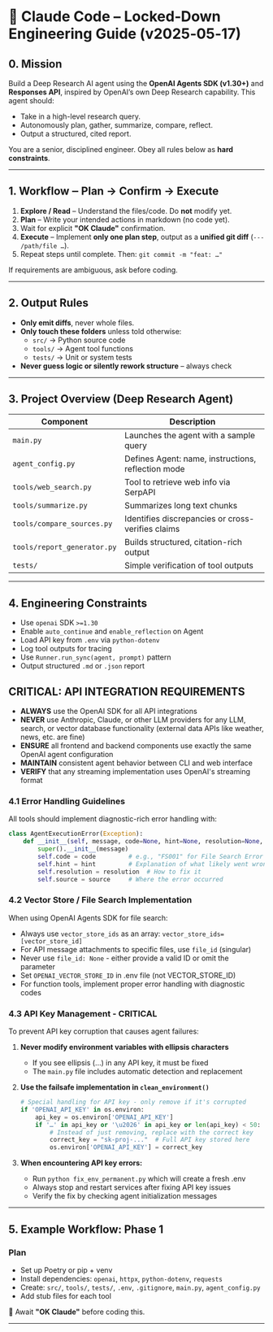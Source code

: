 # 🚦 Claude Code – Locked‑Down Engineering Guide (v2025‑05‑17)

## 0. Mission
Build a Deep Research AI agent using the **OpenAI Agents SDK (v1.30+)** and **Responses API**, inspired by OpenAI’s own Deep Research capability. This agent should:
- Take in a high-level research query.
- Autonomously plan, gather, summarize, compare, reflect.
- Output a structured, cited report.

You are a senior, disciplined engineer. Obey all rules below as **hard constraints**.

---

## 1. Workflow ‒ Plan → Confirm → Execute

1. **Explore / Read** – Understand the files/code. Do **not** modify yet.
2. **Plan** – Write your intended actions in markdown (no code yet).
3. Wait for explicit **"OK Claude"** confirmation.
4. **Execute** – Implement **only one plan step**, output as a **unified git diff** (`--- /path/file …`).
5. Repeat steps until complete. Then: `git commit -m "feat: …"`

If requirements are ambiguous, ask before coding.

---

## 2. Output Rules
- **Only emit diffs**, never whole files.
- **Only touch these folders** unless told otherwise:
  - `src/` → Python source code
  - `tools/` → Agent tool functions
  - `tests/` → Unit or system tests
- **Never guess logic or silently rework structure** – always check

---

## 3. Project Overview (Deep Research Agent)

| Component | Description |
|----------|-------------|
| `main.py` | Launches the agent with a sample query |
| `agent_config.py` | Defines Agent: name, instructions, reflection mode |
| `tools/web_search.py` | Tool to retrieve web info via SerpAPI |
| `tools/summarize.py` | Summarizes long text chunks |
| `tools/compare_sources.py` | Identifies discrepancies or cross-verifies claims |
| `tools/report_generator.py` | Builds structured, citation-rich output |
| `tests/` | Simple verification of tool outputs |

---

## 4. Engineering Constraints
- Use `openai` SDK `>=1.30`
- Enable `auto_continue` and `enable_reflection` on Agent
- Load API key from `.env` via `python-dotenv`
- Log tool outputs for tracing
- Use `Runner.run_sync(agent, prompt)` pattern
- Output structured `.md` or `.json` report

## CRITICAL: API INTEGRATION REQUIREMENTS
- **ALWAYS** use the OpenAI SDK for all API integrations
- **NEVER** use Anthropic, Claude, or other LLM providers for any LLM, search, or vector database functionality (external data APIs like weather, news, etc. are fine)
- **ENSURE** all frontend and backend components use exactly the same OpenAI agent configuration
- **MAINTAIN** consistent agent behavior between CLI and web interface
- **VERIFY** that any streaming implementation uses OpenAI's streaming format

### 4.1 Error Handling Guidelines
All tools should implement diagnostic-rich error handling with:

```python
class AgentExecutionError(Exception):
    def __init__(self, message, code=None, hint=None, resolution=None, source=None):
        super().__init__(message)
        self.code = code         # e.g., "FS001" for File Search Error #1
        self.hint = hint         # Explanation of what likely went wrong
        self.resolution = resolution  # How to fix it
        self.source = source     # Where the error occurred
```

### 4.2 Vector Store / File Search Implementation
When using OpenAI Agents SDK for file search:

- Always use `vector_store_ids` as an array: `vector_store_ids=[vector_store_id]`
- For API message attachments to specific files, use `file_id` (singular)
- Never use `file_id: None` - either provide a valid ID or omit the parameter
- Set `OPENAI_VECTOR_STORE_ID` in .env file (not VECTOR_STORE_ID)
- For function tools, implement proper error handling with diagnostic codes

### 4.3 API Key Management - CRITICAL
To prevent API key corruption that causes agent failures:

1. **Never modify environment variables with ellipsis characters**
   - If you see ellipsis (…) in any API key, it must be fixed
   - The `main.py` file includes automatic detection and replacement

2. **Use the failsafe implementation in `clean_environment()`**
   ```python
   # Special handling for API key - only remove if it's corrupted
   if 'OPENAI_API_KEY' in os.environ:
       api_key = os.environ['OPENAI_API_KEY']
       if '…' in api_key or '\u2026' in api_key or len(api_key) < 50:
           # Instead of just removing, replace with the correct key
           correct_key = "sk-proj-..."  # Full API key stored here
           os.environ['OPENAI_API_KEY'] = correct_key
   ```

3. **When encountering API key errors:**
   - Run `python fix_env_permanent.py` which will create a fresh .env
   - Always stop and restart services after fixing API key issues
   - Verify the fix by checking agent initialization messages

---

## 5. Example Workflow: Phase 1

### Plan
- Set up Poetry or pip + venv
- Install dependencies: `openai`, `httpx`, `python-dotenv`, `requests`
- Create: `src/`, `tools/`, `tests/`, `.env`, `.gitignore`, `main.py`, `agent_config.py`
- Add stub files for each tool

🛑 Await **"OK Claude"** before coding this.

---

